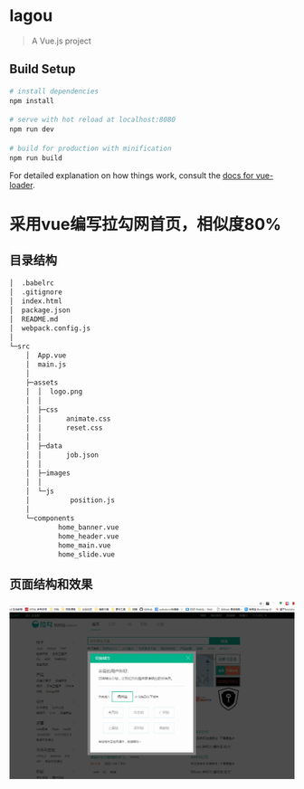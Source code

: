 # lagou

> A Vue.js project

## Build Setup

``` bash
# install dependencies
npm install

# serve with hot reload at localhost:8080
npm run dev

# build for production with minification
npm run build
```

For detailed explanation on how things work, consult the [docs for vue-loader](http://vuejs.github.io/vue-loader).

采用vue编写拉勾网首页，相似度80%
====
## 目录结构
	│  .babelrc
	│  .gitignore
	│  index.html
	│  package.json
	│  README.md
	│  webpack.config.js
	│  
	└─src
		│  App.vue
		│  main.js
		│  
		├─assets
		│  │  logo.png
		│  │  
		│  ├─css
		│  │      animate.css
		│  │      reset.css
		│  │      
		│  ├─data
		│  │      job.json
		│  │      
		│  ├─images
		│  │      
		│  └─js
		│          position.js
		│          
		└─components
				home_banner.vue
				home_header.vue
				home_main.vue
				home_slide.vue
				
				
## 页面结构和效果

![enter description here][1]


  [1]: ./images/lg.gif "lg"